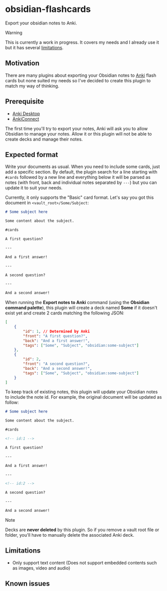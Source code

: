 # obsidian-flashcards

Export your obsidian notes to Anki.

> [!WARNING]  
> This is currently a work in progress. It covers my needs and I already use it but it has several [limitations](#limitations).

## Motivation

There are many plugins about exporting your Obsidian notes to [Anki](https://apps.ankiweb.net/) flash cards but none suited my needs so I've decided to create this plugin to match my way of thinking.

## Prerequisite

-   [Anki Desktop](https://apps.ankiweb.net/)
-   [AnkiConnect](https://ankiweb.net/shared/info/2055492159)

The first time you'll try to export your notes, Anki will ask you to allow Obsidian to manage your notes. Allow it or this plugin will not be able to create decks and manage their notes.

## Expected format

Write your documents as usual. When you need to include some cards, just add a specific section. By default, the plugin search for a line starting with `#cards` followed by a new line and everything below it will be parsed as notes (with front, back and individual notes separated by `---`) but you can update it to suit your needs.

Currently, it only supports the "Basic" card format. Let's say you got this document in `<vault_root>/Some/Subject`:

```md
# Some subject here

Some content about the subject.

#cards

A first question?

---

And a first answer!

---

A second question?

---

And a second answer!
```

When running the **Export notes to Anki** command (using the **Obsidian command palette**), this plugin will create a deck named **Some** if it doesn't exist yet and create 2 cards matching the following JSON:

```json
[
	{
		"id": 1, // Determined by Anki
		"front": "A first question?",
		"back": "And a first answer!",
		"tags": ["Some", "Subject", "obsidian:some-subject"]
	},
	{
		"id": 2,
		"front": "A second question?",
		"back": "And a second answer!",
		"tags": ["Some", "Subject", "obsidian:some-subject"]
	}
]
```

To keep track of existing notes, this plugin will update your Obsidian notes to include the note id. For example, the original document will be updated as follow:

```md
# Some subject here

Some content about the subject.

#cards

<!-- id:1 -->

A first question?

---

And a first answer!

---

<!-- id:2 -->

A second question?

---

And a second answer!
```

> [!NOTE]  
> Decks are **never deleted** by this plugin. So if you remove a vault root file or folder, you'll have to manually delete the associated Anki deck.

## Limitations

-   Only support text content (Does not support embedded contents such as images, video and audio)

## Known issues

